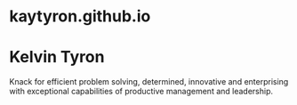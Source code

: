 # kaytyron.github.io

# Kelvin Tyron

Knack for efficient problem solving, determined, innovative and enterprising with
exceptional capabilities of productive management and leadership.
